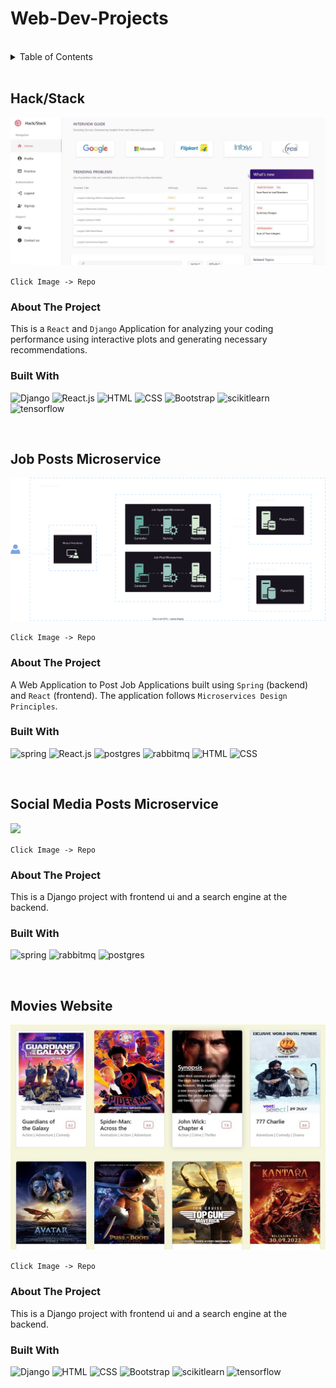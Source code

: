 # Web-Dev-Projects

<br>

<details>
  <summary>Table of Contents</summary>
  <ol>
    <li>
      <a href="#hack/stack">Hack/Stack</a>
    </li>
    <li>
      <a href="#job-posts-microservice">Job Posts Microservice</a>
    </li>
    <li>
      <a href="#social-media-posts-microservice">Social-Media-Posts Microservice</a>
    </li>
    <li>
      <a href="#movies-website">Movies Website</a>
    </li>
  </ol>
</details>

<br>

## Hack/Stack

<a href="https://github.com/Mohit-Harsh/CodingWebsiteRepository"><img id="hack-stack-img" src="./assets/hackstack.jpg"></a>

`Click Image -> Repo`

### About The Project

This is a `React` and `Django` Application for analyzing your coding performance using interactive plots and generating necessary recommendations.

### Built With

![Django] ![React.js] ![HTML] ![CSS] ![Bootstrap] ![scikitlearn] ![tensorflow]

<br>

## Job Posts Microservice

<a href="https://github.com/Mohit-Harsh/JobPosts-Spring-React"><img src="./assets/JobPost diagram.svg"></a>

`Click Image -> Repo`

### About The Project

A Web Application to Post Job Applications built using `Spring` (backend) and `React` (frontend). The application follows `Microservices Design Principles`.

### Built With

![spring] ![React.js] ![postgres] ![rabbitmq] ![HTML] ![CSS]

<br>

## Social Media Posts Microservice

<a href="https://github.com/Mohit-Harsh/JobPosts-Spring-React"><img src="./assets/social-media-posts.gif"></a>

`Click Image -> Repo`

### About The Project

This is a Django project with frontend ui and a search engine at the backend.

### Built With

![spring] ![rabbitmq] ![postgres]


<br>

## Movies Website

<a href="https://github.com/Mohit-Harsh/Movie-Synopsis-Search"><img src="./assets/movie website.jpg"></a>

`Click Image -> Repo`

### About The Project

This is a Django project with frontend ui and a search engine at the backend.

### Built With

![Django] ![HTML] ![CSS] ![Bootstrap] ![scikitlearn] ![tensorflow]






[Django]:https://img.shields.io/badge/Django-black?style=for-the-badge&logo=django
[HTML]:https://img.shields.io/badge/HTML-grey?style=for-the-badge&logo=html5
[CSS]:https://img.shields.io/badge/CSS-blue?style=for-the-badge&logo=css3
[Bootstrap]:https://img.shields.io/badge/Bootstrap-563D7C?style=for-the-badge&logo=bootstrap&logoColor=white
[React.js]: https://img.shields.io/badge/React-20232A?style=for-the-badge&logo=react&logoColor=61DAFB
[scikitlearn]:https://img.shields.io/badge/Scikit--Learn-white?style=for-the-badge&logo=scikit-learn
[tensorflow]:https://img.shields.io/badge/Tensorflow-black?style=for-the-badge&logo=tensorflow
[spring]:https://img.shields.io/badge/Spring--Boot-249141?style=for-the-badge&logo=spring&logoColor=white
[rabbitmq]:https://img.shields.io/badge/RabbitMQ-orange?style=for-the-badge&logo=rabbitmq&logoColor=white
[postgres]:https://img.shields.io/badge/PostgreSQL-blue?style=for-the-badge&logo=postgresql&logoColor=white
